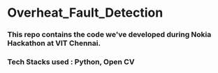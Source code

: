 # Overheat_Fault_Detection


### This repo contains the code we've developed during Nokia Hackathon at VIT Chennai.
### Tech Stacks used : Python, Open CV
